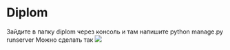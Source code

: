# Diplom
Зайдите в папку diplom через консоль и там напишите python manage.py runserver
Можно сделать так
![](https://puu.sh/FGxlF/7125a3c4bf.png)
